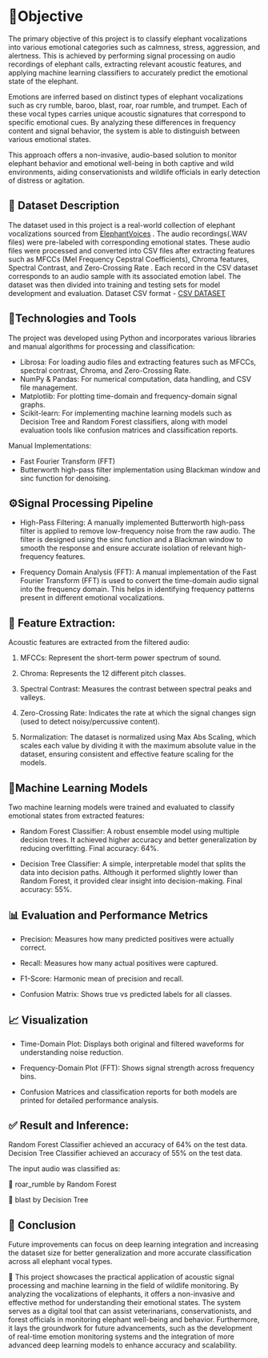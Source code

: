 # 🎯Objective
The primary objective of this project is to classify elephant vocalizations into various emotional categories such as calmness, stress, aggression, and alertness. This is achieved by performing signal processing on audio recordings of elephant calls, extracting relevant acoustic features, and applying machine learning classifiers to accurately predict the emotional state of the elephant.

Emotions are inferred based on distinct types of elephant vocalizations such as cry rumble, baroo, blast, roar, roar rumble, and trumpet. Each of these vocal types carries unique acoustic signatures that correspond to specific emotional cues. By analyzing these differences in frequency content and signal behavior, the system is able to distinguish between various emotional states.

This approach offers a non-invasive, audio-based solution to monitor elephant behavior and emotional well-being in both captive and wild environments, aiding conservationists and wildlife officials in early detection of distress or agitation.

## 📂 Dataset Description
The dataset used in this project is a real-world collection of elephant vocalizations sourced from [ElephantVoices](https://www.elephantvoices.org/)  . The audio recordings(.WAV files) were pre-labeled with corresponding emotional states. These audio files were processed and converted into CSV files after extracting features such as MFCCs (Mel Frequency Cepstral Coefficients), Chroma features, Spectral Contrast, and Zero-Crossing Rate . Each record in the CSV dataset corresponds to an audio sample with its associated emotion label. The dataset was then divided into training and testing sets for model development and evaluation.
Dataset CSV format - [CSV DATASET](https://1drv.ms/x/c/1d593e6a448c4948/EaJ8Kvh4KbVHrV7vz4RggxUBT6Fz2I4GtmldcSezaYQPJA?e=J1pdF7)

## 🔧Technologies and Tools 
The project was developed using Python and incorporates various libraries and manual algorithms for processing and classification:
*  Librosa: For loading audio files and extracting features such as MFCCs, spectral contrast, Chroma, and Zero-Crossing Rate.
*  NumPy & Pandas: For numerical computation, data handling, and CSV file management.
*  Matplotlib: For plotting time-domain and frequency-domain signal graphs.
*  Scikit-learn: For implementing machine learning models such as Decision Tree and Random Forest classifiers, along with model evaluation tools like confusion matrices and classification reports.

Manual Implementations:
*  Fast Fourier Transform (FFT)
*  Butterworth high-pass filter implementation using Blackman window and sinc function for denoising.

## ⚙️Signal Processing Pipeline

* High-Pass Filtering:
A manually implemented Butterworth high-pass filter is applied to remove low-frequency noise from the raw audio. The filter is designed using the sinc function and a Blackman window to smooth the response and ensure accurate isolation of relevant high-frequency features.

* Frequency Domain Analysis (FFT):
A manual implementation of the Fast Fourier Transform (FFT) is used to convert the time-domain audio signal into the frequency domain. This helps in identifying frequency patterns present in different emotional vocalizations.

## 🚀 Feature Extraction:
Acoustic features are extracted from the filtered audio:
1) MFCCs: Represent the short-term power spectrum of sound.

2) Chroma: Represents the 12 different pitch classes.

3) Spectral Contrast: Measures the contrast between spectral peaks and valleys.

4) Zero-Crossing Rate: Indicates the rate at which the signal changes sign (used to detect noisy/percussive content).

5) Normalization: The dataset is normalized using Max Abs Scaling, which scales each value by dividing it with the maximum absolute value in the dataset, ensuring consistent and effective feature scaling for the models.


## 🚀Machine Learning Models
Two machine learning models were trained and evaluated to classify emotional states from extracted features:

- Random Forest Classifier: A robust ensemble model using multiple decision trees. It achieved higher accuracy and better generalization by reducing overfitting. Final accuracy: 64%.

- Decision Tree Classifier: A simple, interpretable model that splits the data into decision paths. Although it performed slightly lower than Random Forest, it provided clear insight into decision-making. Final accuracy: 55%.


## 📊 Evaluation and Performance Metrics 

- Precision: Measures how many predicted positives were actually correct.

- Recall: Measures how many actual positives were captured.

- F1-Score: Harmonic mean of precision and recall.

- Confusion Matrix: Shows true vs predicted labels for all classes.



## 📈 Visualization 

- Time-Domain Plot: Displays both original and filtered waveforms for understanding noise reduction.
  
- Frequency-Domain Plot (FFT): Shows signal strength across frequency bins.
  
- Confusion Matrices and classification reports for both models are printed for detailed performance analysis.


## ✅ Result and Inference:
Random Forest Classifier achieved an accuracy of 64% on the test data.
Decision Tree Classifier achieved an accuracy of 55% on the test data.

The input audio was classified as:

🔹 roar_rumble by Random Forest

🔹 blast by Decision Tree

## 🧠 Conclusion
Future improvements can focus on deep learning integration and increasing the dataset size for better generalization and more accurate classification across all elephant vocal types.

🐘 This project showcases the practical application of acoustic signal processing and machine learning in the field of wildlife monitoring. By analyzing the vocalizations of elephants, it offers a non-invasive and effective method for understanding their emotional states. The system serves as a digital tool that can assist veterinarians, conservationists, and forest officials in monitoring elephant well-being and behavior. Furthermore, it lays the groundwork for future advancements, such as the development of real-time emotion monitoring systems and the integration of more advanced deep learning models to enhance accuracy and scalability.
